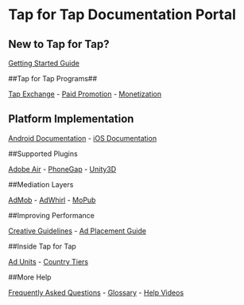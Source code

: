 # Tap for Tap Documentation Portal

## New to Tap for Tap?

[Getting Started Guide](/GettingStarted)

##Tap for Tap Programs##

[Tap Exchange](/TapExchange)  -  [Paid Promotion](/PaidPromotion)  -  [Monetization](/Monetization)

## Platform Implementation ##

[Android Documentation](/Android)  -  [iOS Documentation](/iOS)

##Supported Plugins

[Adobe Air](/AdobeAir)  -  [PhoneGap](/PhoneGap)  -  [Unity3D](/Unity)

##Mediation Layers

[AdMob](/AdMob)  -  [AdWhirl](/AdWhirl)  -  [MoPub](/MoPub)

##Improving Performance

[Creative Guidelines](/CreativeGuidelines)  -  [Ad Placement Guide](/AdPlacementGuide)

##Inside Tap for Tap

[Ad Units](/AdUnits)  -  [Country Tiers](/CountryTiers)

##More Help

[Frequently Asked Questions](/FAQ)  -  [Glossary](/Glossary)  -  [Help Videos](/HelpVideos)
